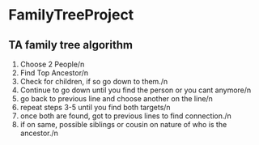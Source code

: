 # FamilyTreeProject
## TA family tree algorithm
1. Choose 2 People/n
2. Find Top Ancestor/n
3. Check for children, if so go down to them./n
4. Continue to go down until you find the person or you cant anymore/n
5. go back to previous line and choose another on the line/n 
6. repeat steps 3-5 until you find both targets/n
7. once both are found, got to previous lines to find connection./n
8. if on same, possible siblings or cousin on nature of who is the ancestor./n
